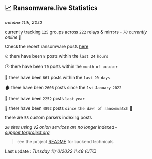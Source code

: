 
## 📈 Ransomware.live Statistics
_october 11th, 2022_

currently tracking `125` groups across `222` relays & mirrors - _`70` currently online_ 📡

Check the recent ransomware posts [here](https://www.ransomware.live/#/recentposts)


⏲ there have been `8` posts within the `last 24 hours`

🕓 there have been `70` posts within the `month of october`

📅 there have been `661` posts within the `last 90 days`

🏚 there have been `2606` posts since the `1st January 2022`

🚀 there have been `2252` posts `last year`

🦕 there have been `4892` posts `since the dawn of ransomwatch` 🐣

there are `58` custom parsers indexing posts

_`20` sites using v2 onion services are no longer indexed - [support.torproject.org](https://support.torproject.org/onionservices/v2-deprecation/)_

> see the project [README](https://github.com/jmousqueton/ransomwatch#readme) for backend technicals



Last update : _Tuesday 11/10/2022 11.48 (UTC)_

